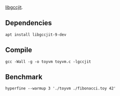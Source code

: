 [libgccjit](https://gcc.gnu.org/onlinedocs/jit/).

## Dependencies

```shell
apt install libgccjit-9-dev
```

## Compile

```shell
gcc -Wall -g -o toyvm toyvm.c -lgccjit
```

## Benchmark

```shell
hyperfine --warmup 3 './toyvm ./fibonacci.toy 42'
```
